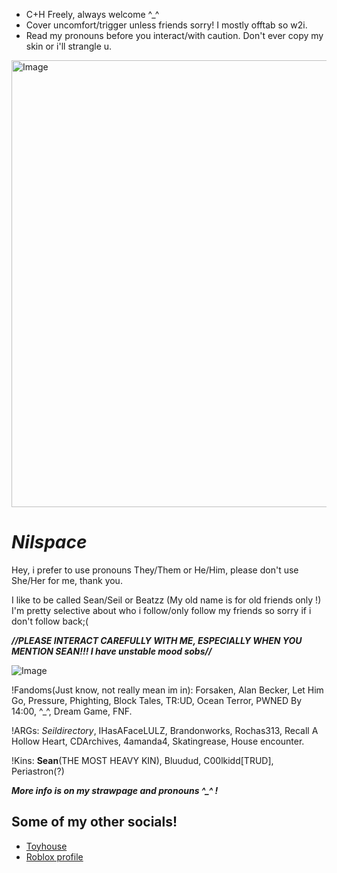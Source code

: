 - C+H Freely, always welcome ^_^  
- Cover uncomfort/trigger unless friends sorry! I mostly offtab so w2i.  
- Read my pronouns before you interact/with caution. Don't ever copy my skin or i'll strangle u.
<img width="1526" height="715" alt="Image" src="https://github.com/user-attachments/assets/26eafd60-c7fc-4399-8a15-6de4a104eba3" />

# ***Nilspace***
Hey, i prefer to use pronouns They/Them or He/Him, please don't use She/Her for me, thank you.

I like to be called Sean/Seil or Beatzz (My old name is for old friends only !)  
I'm pretty selective about who i follow/only follow my friends so sorry if i don't follow back;(

***//PLEASE INTERACT CAREFULLY WITH ME, ESPECIALLY WHEN YOU MENTION SEAN!!! I have unstable mood sobs//***

![Image](https://github.com/user-attachments/assets/818ce37a-575b-4ef1-8263-ab0c303e305b)  

!Fandoms(Just know, not really mean im in): Forsaken, Alan Becker, Let Him Go, Pressure, Phighting, Block Tales, TR:UD, Ocean Terror, PWNED By 14:00, ^_^, Dream Game, FNF.

!ARGs: *Seildirectory*, IHasAFaceLULZ, Brandonworks, Rochas313, Recall A Hollow Heart, CDArchives, 4amanda4, Skatingrease, House encounter.

!Kins: **Sean**(THE MOST HEAVY KIN), Bluudud, C00lkidd[TRUD], Periastron(?)

***More info is on my strawpage and pronouns ^_^ !***

## Some of my other socials!
- [Toyhouse](https://toyhou.se/Koshilly)
- [Roblox profile](https://www.roblox.com/users/3260878875/profile)
